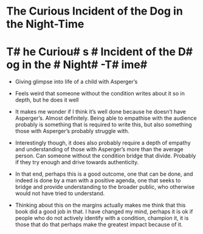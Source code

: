 # The Curious Incident of the Dog in the Night-Time

# T# he Curiou# s # Incident of the D# og in the # Night# -T# ime# 

* Giving glimpse into life of a child with Asperger’s
* Feels weird that someone without the condition writes about it so in depth, but he does it well
* It makes me wonder if I think it’s well done because he doesn’t have Asperger’s. Almost definitely. Being able to empathise with the audience probably is something that is required to write this, but also something those with Asperger’s probably struggle with.

* Interestingly though, it does also probably require a depth of empathy and understanding of those with Asperger’s more than the average person. Can someone without the condition bridge that divide. Probably if they try enough and drive towards authenticity.

* In that end, perhaps this is a good outcome, one that can be done, and indeed is done by a man with a positive agenda, one that seeks to bridge and provide understanding to the broader public, who otherwise would not have tried to understand.
* Thinking about this on the margins actually makes me think that this book did a good job in that. I have changed my mind, perhaps it is ok if people who do not actively identify with a condition, champion it, it is those that do that perhaps make the greatest impact because of it.


